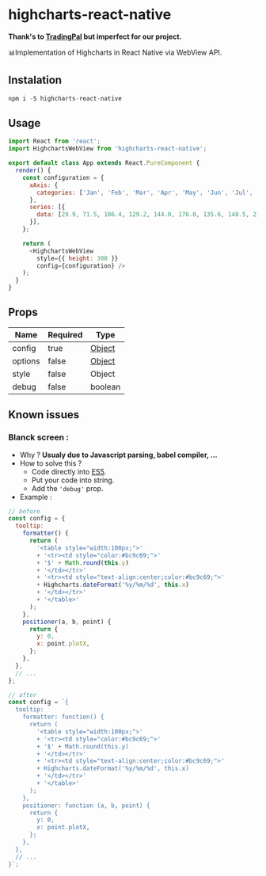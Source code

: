 # highcharts-react-native

**Thank's to [TradingPal](https://camo.githubusercontent.com/12c283baeba17ad50bf7d03bdabb82a520e19ea0/687474703a2f2f692e67697068792e636f6d2f6c33765264577758696e316f6f4c4348532e676966) but imperfect for our project.**

📊Implementation of Highcharts in React Native via WebView API.

## Instalation
```js
npm i -S highcharts-react-native
```

## Usage
```js
import React from 'react';
import HighchartsWebView from 'highcharts-react-native';

export default class App extends React.PureComponent {
  render() {
    const configuration = {
      xAxis: {
        categories: ['Jan', 'Feb', 'Mar', 'Apr', 'May', 'Jun', 'Jul', 'Aug', 'Sep', 'Oct', 'Nov', 'Dec']
      },
      series: [{
        data: [29.9, 71.5, 106.4, 129.2, 144.0, 176.0, 135.6, 148.5, 216.4, 194.1, 95.6, 54.4]
      }],
    };

    return (
      <HighchartsWebView
        style={{ height: 300 }}
        config={configuration} />
    );
  }
}
```

## Props
| Name | Required | Type |
| ------------- | ------------- | ------------- |
| config | true | [Object](http://www.highcharts.com/docs/getting-started/your-first-chart)|
| options | false | [Object](https://api.highcharts.com/highcharts/lang)|
| style | false | Object |
| debug | false | boolean |

## Known issues
### Blanck screen :
- Why ? **Usualy due to Javascript parsing, babel compiler, ...**
- How to solve this ?
  - Code directly into [ES5](https://www.w3schools.com/js/js_es5.asp).
  - Put your code into string.
  - Add the `'debug'` prop.
-  Example :
```js
// before
const config = {
  tooltip:
    formatter() {
      return (
        '<table style="width:100px;">'
        + '<tr><td style="color:#bc9c69;">'
        + '$' + Math.round(this.y)
        + '</td></tr>'
        + '<tr><td style="text-align:center;color:#bc9c69;">'
        + Highcharts.dateFormat('%y/%m/%d', this.x)
        + '</td></tr>'
        + '</table>'
      );
    },
    positioner(a, b, point) {
      return {
        y: 0,
        x: point.plotX,
      };
    },
  },
  // ...
};

// after
const config = `{
  tooltip:
    formatter: function() {
      return (
        '<table style="width:100px;">'
        + '<tr><td style="color:#bc9c69;">'
        + '$' + Math.round(this.y)
        + '</td></tr>'
        + '<tr><td style="text-align:center;color:#bc9c69;">'
        + Highcharts.dateFormat('%y/%m/%d', this.x)
        + '</td></tr>'
        + '</table>'
      );
    },
    positioner: function (a, b, point) {
      return {
        y: 0,
        x: point.plotX,
      };
    },
  },
  // ...
}`;
```

